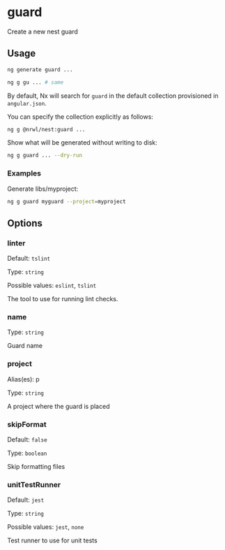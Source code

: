 # guard

Create a new nest guard

## Usage

```bash
ng generate guard ...
```

```bash
ng g gu ... # same
```

By default, Nx will search for `guard` in the default collection provisioned in `angular.json`.

You can specify the collection explicitly as follows:

```bash
ng g @nrwl/nest:guard ...
```

Show what will be generated without writing to disk:

```bash
ng g guard ... --dry-run
```

### Examples

Generate libs/myproject:

```bash
ng g guard myguard --project=myproject
```

## Options

### linter

Default: `tslint`

Type: `string`

Possible values: `eslint`, `tslint`

The tool to use for running lint checks.

### name

Type: `string`

Guard name

### project

Alias(es): p

Type: `string`

A project where the guard is placed

### skipFormat

Default: `false`

Type: `boolean`

Skip formatting files

### unitTestRunner

Default: `jest`

Type: `string`

Possible values: `jest`, `none`

Test runner to use for unit tests
